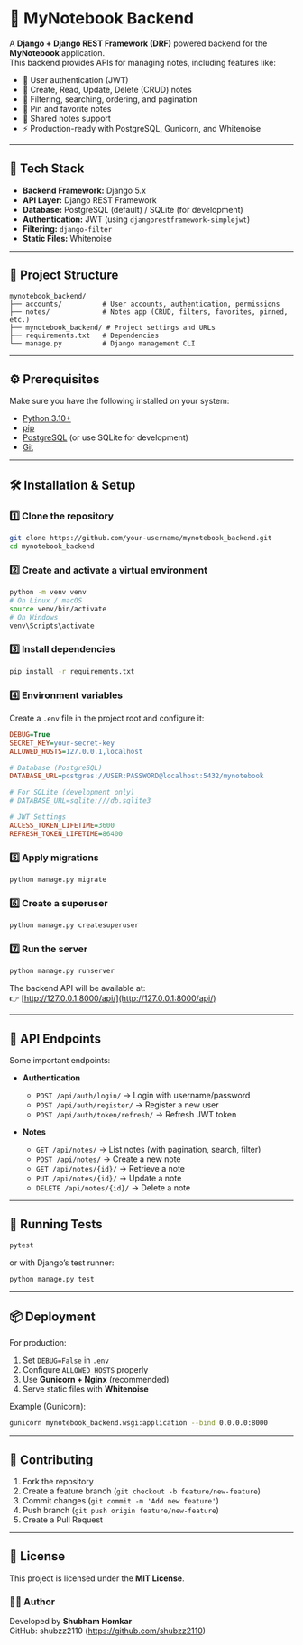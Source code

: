 # 📝 MyNotebook Backend  

A **Django + Django REST Framework (DRF)** powered backend for the **MyNotebook** application.  
This backend provides APIs for managing notes, including features like:  

- 🔐 User authentication (JWT)  
- 📝 Create, Read, Update, Delete (CRUD) notes  
- 📑 Filtering, searching, ordering, and pagination  
- 📌 Pin and favorite notes  
- 🤝 Shared notes support  
- ⚡ Production-ready with PostgreSQL, Gunicorn, and Whitenoise  

---

## 🚀 Tech Stack  

- **Backend Framework:** Django 5.x  
- **API Layer:** Django REST Framework  
- **Database:** PostgreSQL (default) / SQLite (for development)  
- **Authentication:** JWT (using `djangorestframework-simplejwt`)  
- **Filtering:** `django-filter`  
- **Static Files:** Whitenoise  

---

## 📂 Project Structure  

```
mynotebook_backend/
├── accounts/          # User accounts, authentication, permissions
├── notes/             # Notes app (CRUD, filters, favorites, pinned, etc.)
├── mynotebook_backend/ # Project settings and URLs
├── requirements.txt   # Dependencies
└── manage.py          # Django management CLI
```

---

## ⚙️ Prerequisites  

Make sure you have the following installed on your system:  

- [Python 3.10+](https://www.python.org/downloads/)  
- [pip](https://pip.pypa.io/en/stable/)  
- [PostgreSQL](https://www.postgresql.org/) (or use SQLite for development)  
- [Git](https://git-scm.com/)  

---

## 🛠️ Installation & Setup  

### 1️⃣ Clone the repository  
```bash
git clone https://github.com/your-username/mynotebook_backend.git
cd mynotebook_backend
```

### 2️⃣ Create and activate a virtual environment  
```bash
python -m venv venv
# On Linux / macOS
source venv/bin/activate
# On Windows
venv\Scripts\activate
```

### 3️⃣ Install dependencies  
```bash
pip install -r requirements.txt
```

### 4️⃣ Environment variables  
Create a `.env` file in the project root and configure it:  

```ini
DEBUG=True
SECRET_KEY=your-secret-key
ALLOWED_HOSTS=127.0.0.1,localhost

# Database (PostgreSQL)
DATABASE_URL=postgres://USER:PASSWORD@localhost:5432/mynotebook

# For SQLite (development only)
# DATABASE_URL=sqlite:///db.sqlite3

# JWT Settings
ACCESS_TOKEN_LIFETIME=3600
REFRESH_TOKEN_LIFETIME=86400
```

### 5️⃣ Apply migrations  
```bash
python manage.py migrate
```

### 6️⃣ Create a superuser  
```bash
python manage.py createsuperuser
```

### 7️⃣ Run the server  
```bash
python manage.py runserver
```

The backend API will be available at:  
👉 [http://127.0.0.1:8000/api/](http://127.0.0.1:8000/api/)  

---

## 📡 API Endpoints  

Some important endpoints:  

- **Authentication**
  - `POST /api/auth/login/` → Login with username/password  
  - `POST /api/auth/register/` → Register a new user  
  - `POST /api/auth/token/refresh/` → Refresh JWT token  

- **Notes**
  - `GET /api/notes/` → List notes (with pagination, search, filter)  
  - `POST /api/notes/` → Create a new note  
  - `GET /api/notes/{id}/` → Retrieve a note  
  - `PUT /api/notes/{id}/` → Update a note  
  - `DELETE /api/notes/{id}/` → Delete a note  

---

## 🧪 Running Tests  

```bash
pytest
```

or with Django’s test runner:  

```bash
python manage.py test
```

---

## 📦 Deployment  

For production:  

1. Set `DEBUG=False` in `.env`  
2. Configure `ALLOWED_HOSTS` properly  
3. Use **Gunicorn + Nginx** (recommended)  
4. Serve static files with **Whitenoise**  

Example (Gunicorn):  
```bash
gunicorn mynotebook_backend.wsgi:application --bind 0.0.0.0:8000
```

---

## 🤝 Contributing  

1. Fork the repository  
2. Create a feature branch (`git checkout -b feature/new-feature`)  
3. Commit changes (`git commit -m 'Add new feature'`)  
4. Push branch (`git push origin feature/new-feature`)  
5. Create a Pull Request  

---

## 📜 License  

This project is licensed under the **MIT License**. 

### 👨‍💻 Author
Developed by **Shubham Homkar**  
GitHub: shubzz2110 (https://github.com/shubzz2110)

